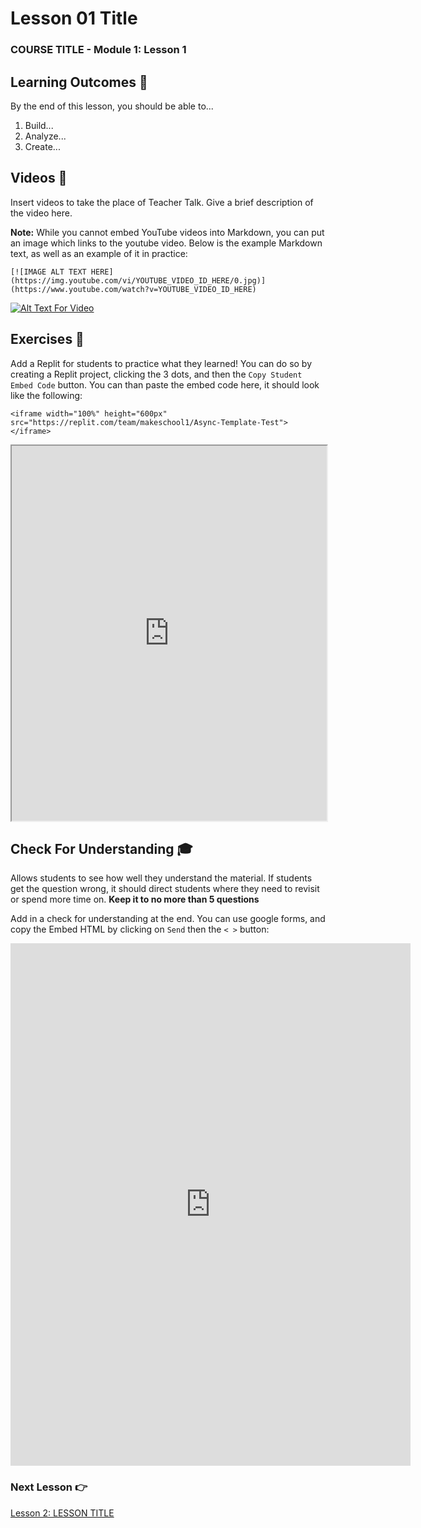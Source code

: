 # Lesson 01 Title

### COURSE TITLE - Module 1: Lesson 1

## Learning Outcomes 💫

By the end of this lesson, you should be able to...

1. Build...
1. Analyze...
1. Create...

## Videos 🎥

Insert videos to take the place of Teacher Talk. Give a brief description of the video here.

**Note:** While you cannot embed YouTube videos into Markdown, you can put an image which links to the youtube video. Below is the example Markdown text, as well as an example of it in practice:

```
[![IMAGE ALT TEXT HERE](https://img.youtube.com/vi/YOUTUBE_VIDEO_ID_HERE/0.jpg)](https://www.youtube.com/watch?v=YOUTUBE_VIDEO_ID_HERE)
```

[![Alt Text For Video](https://img.youtube.com/vi/HHvvQI273ec/0.jpg)](https://www.youtube.com/watch?v=HHvvQI273ec)

## Exercises 💪

Add a Replit for students to practice what they learned! You can do so by creating a Replit project, clicking the 3 dots, and then the `Copy Student Embed Code` button. You can than paste the embed code here, it should look like the following:

```
<iframe width="100%" height="600px" src="https://replit.com/team/makeschool1/Async-Template-Test"></iframe>
```

<iframe width="100%" height="600px" src="https://replit.com/team/makeschool1/Async-Template-Test"></iframe>

## Check For Understanding 🎓

Allows students to see how well they understand the material. If students get the question wrong, it should direct students where they need to revisit or spend more time on. **Keep it to no more than 5 questions**


Add in a check for understanding at the end. You can use google forms, and copy the Embed HTML by clicking on `Send` then the `< >`  button:

<iframe src="https://docs.google.com/forms/d/e/1FAIpQLSdrLhFfbSd_KfCAcqca92hCq4GO_9f9Id7oXW3jdi-4CAvhXQ/viewform?embedded=true" width="640" height="836" frameborder="0" marginheight="0" marginwidth="0">Loading…</iframe>

### Next Lesson 👉

[Lesson 2: LESSON TITLE](/Module-01/Lesson-02.md)